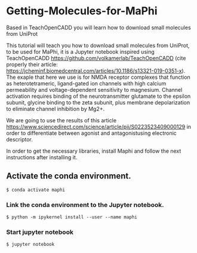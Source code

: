 # Getting-Molecules-for-MaPhi
Based in TeachOpenCADD you will learn how to download small molecules from UniProt

This tutorial will teach you how to download small molecules from UniProt, to be used for MaPhi, it is a Jupyter notebook inspired using TeachOpenCADD https://github.com/volkamerlab/TeachOpenCADD (cite properly their article: https://jcheminf.biomedcentral.com/articles/10.1186/s13321-019-0351-x). The exaple that here we use is for  NMDA receptor complexes that function as heterotetrameric, ligand-gated ion channels with high calcium permeability and voltage-dependent sensitivity to magnesium. Channel activation requires binding of the neurotransmitter glutamate to the epsilon subunit, glycine binding to the zeta subunit, plus membrane depolarization to eliminate channel inhibition by Mg2+.

We are going to use the results of this article https://www.sciencedirect.com/science/article/pii/S0223523409000129 in order to differentiate between agonist and antagonistusing electronic descriptor.

In order to get the necessary libraries, install Maphi and follow the next instructions after installing it.


## Activate the conda environment.

```
$ conda activate maphi
```

### Link the conda environment to the Jupyter notebook.

```
$ python -m ipykernel install --user --name maphi
```

### Start jupyter notebook


```
$ jupyter notebook
```


